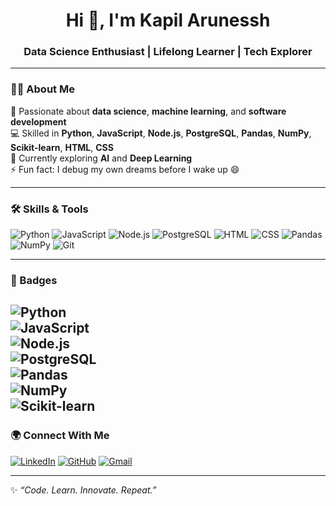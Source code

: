 <!-- Banner Image -->


<h1 align="center">Hi 👋, I'm Kapil Arunessh</h1>
<h3 align="center">Data Science Enthusiast | Lifelong Learner | Tech Explorer</h3>

---

### 🧑‍💻 About Me  
🚀 Passionate about **data science**, **machine learning**, and **software development**  
💻 Skilled in **Python**, **JavaScript**, **Node.js**, **PostgreSQL**, **Pandas**, **NumPy**, **Scikit-learn**, **HTML**, **CSS**  
🌱 Currently exploring **AI** and **Deep Learning**  
⚡ Fun fact: I debug my own dreams before I wake up 😄  

---

### 🛠️ Skills & Tools  
<p align="left">
<img src="https://img.icons8.com/color/48/python.png" alt="Python"/>
<img src="https://img.icons8.com/color/48/javascript--v1.png" alt="JavaScript"/>
<img src="https://img.icons8.com/color/48/nodejs.png" alt="Node.js"/>
<img src="https://img.icons8.com/color/48/postgreesql.png" alt="PostgreSQL"/>
<img src="https://img.icons8.com/color/48/html-5--v1.png" alt="HTML"/>
<img src="https://img.icons8.com/color/48/css3.png" alt="CSS"/>
<img src="https://img.icons8.com/color/48/pandas.png" alt="Pandas"/>
<img src="https://img.icons8.com/color/48/numpy.png" alt="NumPy"/>
<img src="https://img.icons8.com/color/48/git.png" alt="Git"/>
</p>

---

### 📌 Badges  
![Python](https://img.shields.io/badge/Python-3776AB?style=for-the-badge&logo=python&logoColor=white)  
![JavaScript](https://img.shields.io/badge/JavaScript-F7E017?style=for-the-badge&logo=javascript&logoColor=black)  
![Node.js](https://img.shields.io/badge/Node.js-339933?style=for-the-badge&logo=node.js&logoColor=white)  
![PostgreSQL](https://img.shields.io/badge/PostgreSQL-336791?style=for-the-badge&logo=postgresql&logoColor=white)  
![Pandas](https://img.shields.io/badge/Pandas-150458?style=for-the-badge&logo=pandas&logoColor=white)  
![NumPy](https://img.shields.io/badge/NumPy-013243?style=for-the-badge&logo=numpy&logoColor=white)  
![Scikit-learn](https://img.shields.io/badge/Scikit--learn-F7931E?style=for-the-badge&logo=scikit-learn&logoColor=white)  
---

### 🌍 Connect With Me  
<p align="left">
<a href="https://www.linkedin.com/in/s-s-kapil-arunessh/" target="blank"><img src="https://img.icons8.com/color/48/linkedin.png" alt="LinkedIn"/></a>
<a href="https://github.com/kapilAruness02" target="blank"><img src="https://img.icons8.com/color/48/github--v1.png" alt="GitHub"/></a>
<a href="mailto:your-kapilarunessh2004@gmail.com"><img src="https://img.icons8.com/color/48/gmail.png" alt="Gmail"/></a>
</p>

---

✨ _“Code. Learn. Innovate. Repeat.”_


